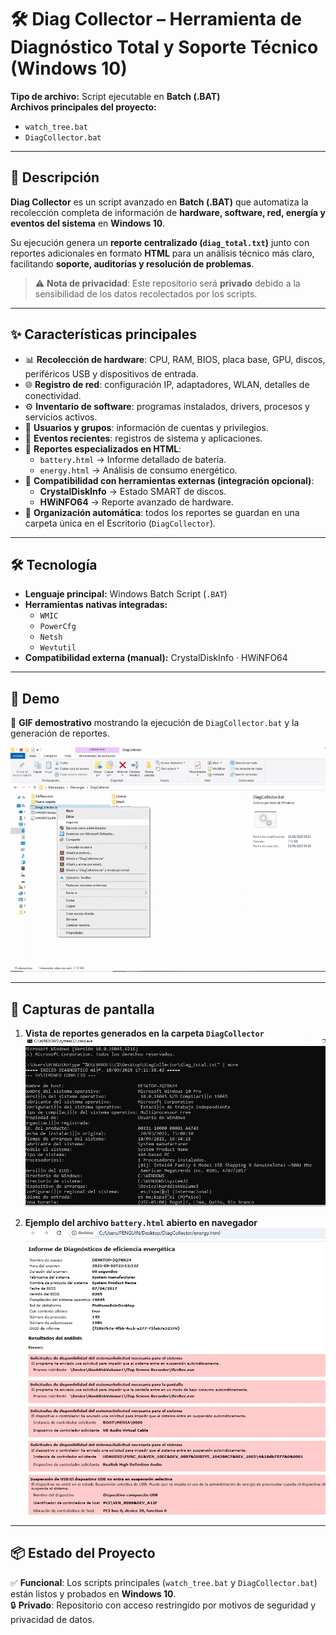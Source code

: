 # 🛠️ Diag Collector – Herramienta de Diagnóstico Total y Soporte Técnico (Windows 10)

**Tipo de archivo:** Script ejecutable en **Batch (.BAT)**  
**Archivos principales del proyecto:**  
- `watch_tree.bat`  
- `DiagCollector.bat`  

---

## 📑 Descripción

**Diag Collector** es un script avanzado en **Batch (.BAT)** que automatiza la recolección completa de información de **hardware, software, red, energía y eventos del sistema** en **Windows 10**.  

Su ejecución genera un **reporte centralizado (`diag_total.txt`)** junto con reportes adicionales en formato **HTML** para un análisis técnico más claro, facilitando **soporte, auditorías y resolución de problemas**.  

> ⚠️ **Nota de privacidad**: Este repositorio será **privado** debido a la sensibilidad de los datos recolectados por los scripts.  

---

## ✨ Características principales

- 📊 **Recolección de hardware**: CPU, RAM, BIOS, placa base, GPU, discos, periféricos USB y dispositivos de entrada.  
- 🌐 **Registro de red**: configuración IP, adaptadores, WLAN, detalles de conectividad.  
- ⚙️ **Inventario de software**: programas instalados, drivers, procesos y servicios activos.  
- 👤 **Usuarios y grupos**: información de cuentas y privilegios.  
- 📅 **Eventos recientes**: registros de sistema y aplicaciones.  
- 🔋 **Reportes especializados en HTML**:  
  - `battery.html` → Informe detallado de batería.  
  - `energy.html` → Análisis de consumo energético.  
- 🔗 **Compatibilidad con herramientas externas (integración opcional)**:  
  - **CrystalDiskInfo** → Estado SMART de discos.  
  - **HWiNFO64** → Reporte avanzado de hardware.  
- 📂 **Organización automática**: todos los reportes se guardan en una carpeta única en el Escritorio (`DiagCollector`).  

---

## 🛠️ Tecnología

- **Lenguaje principal:** Windows Batch Script (`.BAT`)  
- **Herramientas nativas integradas:**  
  - `WMIC`  
  - `PowerCfg`  
  - `Netsh`  
  - `Wevtutil`  
- **Compatibilidad externa (manual):** CrystalDiskInfo · HWiNFO64  

---

## 🎥 Demo

🔗 **GIF demostrativo** mostrando la ejecución de `DiagCollector.bat` y la generación de reportes.  

![Demo en ejecución](demoscript.gif)  

---

## 📸 Capturas de pantalla

1. **Vista de reportes generados en la carpeta `DiagCollector`**  
   ![Carpeta con reportes](Capdstura.JPG)  

2. **Ejemplo del archivo `battery.html` abierto en navegador**  
   ![Reporte de batería](CaptSDura.JPG)  

---

## 📦 Estado del Proyecto

✅ **Funcional**: Los scripts principales (`watch_tree.bat` y `DiagCollector.bat`) están listos y probados en **Windows 10**.  
🔒 **Privado**: Repositorio con acceso restringido por motivos de seguridad y privacidad de datos.  
